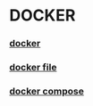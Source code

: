 # DOCKER

### [docker](./docker)

### [docker file](./dockerfile)

### [docker compose](./dockercompose)
